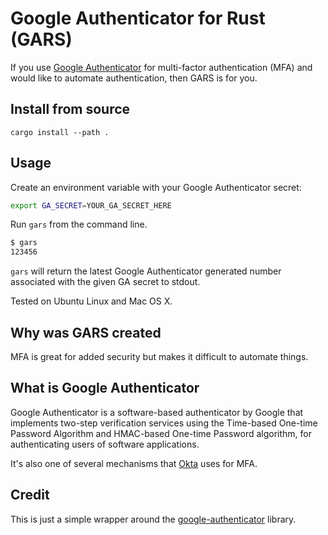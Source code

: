 # Google Authenticator for Rust (GARS)

If you use [Google Authenticator](https://github.com/google/google-authenticator) for multi-factor authentication (MFA) and would like to automate authentication, then GARS is for you.

## Install from source
```shell
cargo install --path .
```


## Usage

Create an environment variable with your Google Authenticator secret:

```bash
export GA_SECRET=YOUR_GA_SECRET_HERE
```

Run `gars` from the command line.

```bash
$ gars
123456
```

`gars` will return the latest Google Authenticator generated number associated with the given GA secret to stdout.

Tested on Ubuntu Linux and Mac OS X.

## Why was GARS created

MFA is great for added security but makes it difficult to automate things.

## What is Google Authenticator

Google Authenticator is a software-based authenticator by Google that implements two-step verification services using the Time-based One-time Password Algorithm and HMAC-based One-time Password algorithm, for authenticating users of software applications.

It's also one of several mechanisms that [Okta](https://www.okta.com/) uses for MFA.

## Credit

This is just a simple wrapper around the [google-authenticator](https://crates.io/crates/google-authenticator) library.
